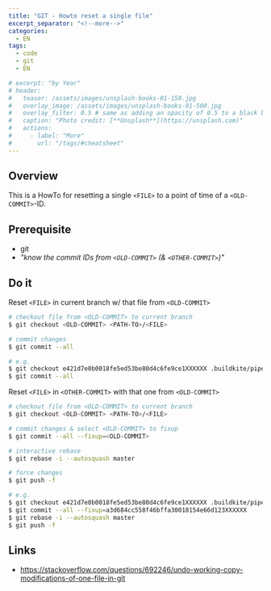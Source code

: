 ```yaml
---
title: "GIT - Howto reset a single file"
excerpt_separator: "<!--more-->"
categories:
  - EN
tags:
  - code
  - git
  - EN

# excerpt: "by Year"
# header:
#   teaser: /assets/images/unsplash-books-01-150.jpg
#   overlay_image: /assets/images/unsplash-books-01-500.jpg
#   overlay_filter: 0.5 # same as adding an opacity of 0.5 to a black background
#   caption: "Photo credit: [**Unsplash**](https://unsplash.com)"
#   actions:
#     - label: "More"
#       url: "/tags/#cheatsheet"
---
```

## Overview
This is a HowTo for resetting a single `<FILE>` to a point of time of a `<OLD-COMMIT>`-ID.

## Prerequisite
* git
* _"know the commit IDs from `<OLD-COMMIT>` (& `<OTHER-COMMIT>`)"_

## Do it
Reset `<FILE>` in current branch w/ that file from `<OLD-COMMIT>`
```bash
# checkout file from <OLD-COMMIT> to current branch
$ git checkout <OLD-COMMIT> <PATH-TO>/<FILE>

# commit changes
$ git commit --all
```

```bash
# e.g.
$ git checkout e421d7e0b0018fe5ed53be80d4c6fe9ce1XXXXXX .buildkite/pipeline.yml
$ git commit --all
```

Reset `<FILE>` in `<OTHER-COMMIT>` with that one from `<OLD-COMMIT>`
```bash
# checkout file from <OLD-COMMIT> to current branch
$ git checkout <OLD-COMMIT> <PATH-TO>/<FILE>

# commit changes & select <OLD-COMMIT> to fixup
$ git commit --all --fixup=<OLD-COMMIT>

# interactive rebase
$ git rebase -i --autosquash master

# force changes
$ git push -f
```

```bash
# e.g.
$ git checkout e421d7e0b0018fe5ed53be80d4c6fe9ce1XXXXXX .buildkite/pipeline.yml
$ git commit --all --fixup=a3d684cc558f46bffa30018154e66d123XXXXXX
$ git rebase -i --autosquash master
$ git push -f
```



## Links
* https://stackoverflow.com/questions/692246/undo-working-copy-modifications-of-one-file-in-git
